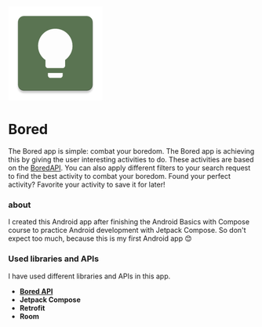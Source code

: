 ![Bored logo](app/src/main/res/mipmap-xxxhdpi/ic_launcher.webp)

# Bored

The Bored app is simple: combat your boredom. The Bored app is achieving this by giving the user
interesting activities to do. These activities are based on
the [BoredAPI](https://www.boredapi.com/). You can also apply different filters to your search
request to find the best activity to combat your boredom. Found your perfect activity? Favorite your
activity to save it for later!

### about

I created this Android app after finishing the Android Basics with Compose course to practice
Android development with Jetpack Compose. So don't expect too much, because this is my first Android
app 😊

### Used libraries and APIs

I have used different libraries and APIs in this app.

* [**Bored API**](https://boredapi.com/)
* **Jetpack Compose**
* **Retrofit**
* **Room**